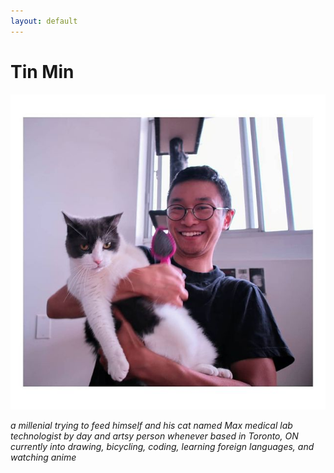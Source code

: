 ```yaml
---
layout: default
---
```

# Tin Min
![me](assets/img/about-me.jpg)

_a millenial trying to feed himself and his cat named Max_
_medical lab technologist by day and artsy person whenever_
_based in Toronto, ON_
_currently into drawing, bicycling, coding, learning foreign languages, and watching anime_
